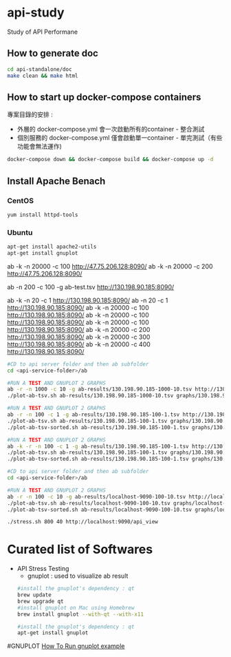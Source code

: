 # api-study
Study of API Performane

## How to generate doc
```bash
cd api-standalone/doc
make clean && make html
```


## How to start up docker-compose containers
專案目錄的安排 :
* 外層的 docker-compose.yml 會一次啟動所有的container - 整合測試
* 個別服務的 docker-compose.yml 僅會啟動單一container - 單完測試（有些功能會無法運作)
```bash
docker-compose down && docker-compose build && docker-compose up -d
```


## Install Apache Benach
### CentOS
```bash
yum install httpd-tools
```
### Ubuntu
```bash
apt-get install apache2-utils
apt-get install gnuplot
```

ab -k -n 20000 -c 100 http://47.75.206.128:8090/
ab -k -n 20000 -c 200 http://47.75.206.128:8090/

ab -n 200 -c 100 -g ab-test.tsv http://130.198.90.185:8090/

ab -k -n 20 -c 1 http://130.198.90.185:8090/
ab -n 20 -c 1 http://130.198.90.185:8090/
ab -k -n 20000 -c 100 http://130.198.90.185:8090/
ab -k -n 20000 -c 100 http://130.198.90.185:8090/
ab -k -n 20000 -c 100 http://130.198.90.185:8090/
ab -k -n 20000 -c 200 http://130.198.90.185:8090/
ab -k -n 20000 -c 300 http://130.198.90.185:8090/
ab -k -n 20000 -c 400 http://130.198.90.185:8090/

```bash
#CD to api server folder and then ab subfolder
cd <api-service-folder>/ab

#RUN A TEST AND GNUPLOT 2 GRAPHS
ab -r -n 1000 -c 10 -g ab-results/130.198.90.185-1000-10.tsv http://130.198.90.185:8090/
./plot-ab-tsv.sh ab-results/130.198.90.185-1000-10.tsv graphs/130.198.90.185-1000-10.png "Stress Testing 1000/10"

#RUN A TEST AND GNUPLOT 2 GRAPHS
ab -r -n 100 -c 1 -g ab-results/130.198.90.185-100-1.tsv http://130.198.90.185:8090/
./plot-ab-tsv.sh ab-results/130.198.90.185-100-1.tsv graphs/130.198.90.185-100-1.png "Stress Testing 100/1"
./plot-ab-tsv-sorted.sh ab-results/130.198.90.185-100-1.tsv graphs/130.198.90.185-100-1-sorted.png "Stress Testing 100/1"

#RUN A TEST AND GNUPLOT 2 GRAPHS
ab -k -r -n 100 -c 1 -g ab-results/130.198.90.185-100-1.tsv http://130.198.90.185:8090/
./plot-ab-tsv.sh ab-results/130.198.90.185-100-1.tsv graphs/130.198.90.185-100-1-k.png "Stress Testing 100/1"
./plot-ab-tsv-sorted.sh ab-results/130.198.90.185-100-1.tsv graphs/130.198.90.185-100-1-sorted-k.png "Stress Testing 100/1"
```

```bash
#CD to api server folder and then ab subfolder
cd <api-service-folder>/ab

#RUN A TEST AND GNUPLOT 2 GRAPHS
ab -r -n 100 -c 10 -g ab-results/localhost-9090-100-10.tsv http://localhost:9090/api_view
./plot-ab-tsv.sh ab-results/localhost-9090-100-10.tsv graphs/localhost-9090-100-10.png "Stress Testing 100/10"
./plot-ab-tsv-sorted.sh ab-results/localhost-9090-100-10.tsv graphs/localhost-9090-100-10-sorted.png "Stress Testing 100/10"

./stress.sh 800 40 http://localhost:9090/api_view

```


# Curated list of Softwares
* API Stress Testing
    *   gnuplot : used to visualize ab result
    ```bash
    #install the gnuplot's dependency : qt
    brew update
    brew upgrade qt
    #install gnuplot on Mac using Homebrew
    brew install gnuplot --with-qt --with-x11
    ```
    ```bash
    #install the gnuplot's dependency : qt
    apt-get install gnuplot
    ```    

#GNUPLOT
[How To Run gnuplot example](http://research.physics.illinois.edu/ElectronicStructure/498-s97/comp_info/gnuplot.html)